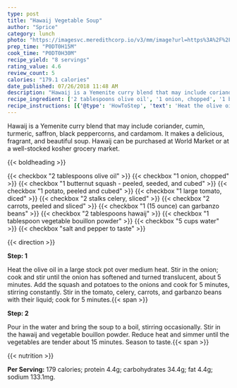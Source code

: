 ```yaml
---
type: post
title: "Hawaij Vegetable Soup"
author: "Sprice"
category: lunch
photo: "https://imagesvc.meredithcorp.io/v3/mm/image?url=https%3A%2F%2Fimages.media-allrecipes.com%2Fuserphotos%2F2108814.jpg"
prep_time: "P0DT0H15M"
cook_time: "P0DT0H30M"
recipe_yield: "8 servings"
rating_value: 4.6
review_count: 5
calories: "179.1 calories"
date_published: 07/26/2018 11:48 AM
description: "Hawaij is a Yemenite curry blend that may include coriander, cumin, turmeric, saffron, black peppercorns, and cardamom. It makes a delicious, fragrant, and beautiful soup. Hawaij can be purchased at World Market or at a well-stocked kosher grocery market."
recipe_ingredient: ['2 tablespoons olive oil', '1 onion, chopped', '1 butternut squash - peeled, seeded, and cubed', '1 potato, peeled and cubed', '1 large tomato, diced', '2 stalks celery, sliced', '2 carrots, peeled and sliced', '1 (15 ounce) can garbanzo beans', '2 tablespoons hawaij', '1 tablespoon vegetable bouillon powder', '5 cups water', 'salt and pepper to taste']
recipe_instructions: [{'@type': 'HowToStep', 'text': 'Heat the olive oil in a large stock pot over medium heat. Stir in the onion; cook and stir until the onion has softened and turned translucent, about 5 minutes. Add the squash and potatoes to the onions and cook for 5 minutes, stirring constantly. Stir in the tomato, celery, carrots, and garbanzo beans with their liquid; cook for 5 minutes.\n'}, {'@type': 'HowToStep', 'text': 'Pour in the water and bring the soup to a boil, stirring occasionally. Stir in the hawaij and vegetable bouillon powder. Reduce heat and simmer until the vegetables are tender about 15 minutes. Season to taste.\n'}]
---
```


Hawaij is a Yemenite curry blend that may include coriander, cumin, turmeric, saffron, black peppercorns, and cardamom. It makes a delicious, fragrant, and beautiful soup. Hawaij can be purchased at World Market or at a well-stocked kosher grocery market. 

{{< boldheading >}}

{{< checkbox "2 tablespoons olive oil" >}}
{{< checkbox "1  onion, chopped" >}}
{{< checkbox "1  butternut squash - peeled, seeded, and cubed" >}}
{{< checkbox "1  potato, peeled and cubed" >}}
{{< checkbox "1 large tomato, diced" >}}
{{< checkbox "2 stalks celery, sliced" >}}
{{< checkbox "2  carrots, peeled and sliced" >}}
{{< checkbox "1 (15 ounce) can garbanzo beans" >}}
{{< checkbox "2 tablespoons hawaij" >}}
{{< checkbox "1 tablespoon vegetable bouillon powder" >}}
{{< checkbox "5 cups water" >}}
{{< checkbox "salt and pepper to taste" >}}


{{< direction >}}

**Step: 1**

Heat the olive oil in a large stock pot over medium heat. Stir in the onion; cook and stir until the onion has softened and turned translucent, about 5 minutes. Add the squash and potatoes to the onions and cook for 5 minutes, stirring constantly. Stir in the tomato, celery, carrots, and garbanzo beans with their liquid; cook for 5 minutes.{{< span >}}

**Step: 2**

Pour in the water and bring the soup to a boil, stirring occasionally. Stir in the hawaij and vegetable bouillon powder. Reduce heat and simmer until the vegetables are tender about 15 minutes. Season to taste.{{< span >}}

{{< nutrition >}}

**Per Serving:** 179 calories; protein 4.4g; carbohydrates 34.4g; fat 4.4g; sodium 133.1mg.